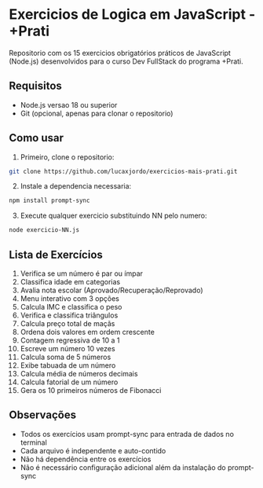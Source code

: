 # Exercicios de Logica em JavaScript - +Prati

Repositorio com os 15 exercicios obrigatórios práticos de JavaScript (Node.js) desenvolvidos para o curso Dev FullStack do programa +Prati.

## Requisitos
- Node.js versao 18 ou superior
- Git (opcional, apenas para clonar o repositorio)

## Como usar

1. Primeiro, clone o repositorio:
```bash
git clone https://github.com/lucaxjordo/exercicios-mais-prati.git
````
2. Instale a dependencia necessaria:
```bash
npm install prompt-sync
```
3. Execute qualquer exercicio substituindo NN pelo numero:
```bash
node exercicio-NN.js
```
## Lista de Exercícios

1. Verifica se um número é par ou ímpar
2. Classifica idade em categorias
3. Avalia nota escolar (Aprovado/Recuperação/Reprovado)
4. Menu interativo com 3 opções
5. Calcula IMC e classifica o peso
6. Verifica e classifica triângulos
7. Calcula preço total de maçãs
8. Ordena dois valores em ordem crescente
9. Contagem regressiva de 10 a 1
10. Escreve um número 10 vezes
11. Calcula soma de 5 números
12. Exibe tabuada de um número
13. Calcula média de números decimais
14. Calcula fatorial de um número
15. Gera os 10 primeiros números de Fibonacci

## Observações

- Todos os exercícios usam prompt-sync para entrada de dados no terminal
- Cada arquivo é independente e auto-contido
- Não há dependência entre os exercícios
- Não é necessário configuração adicional além da instalação do prompt-sync